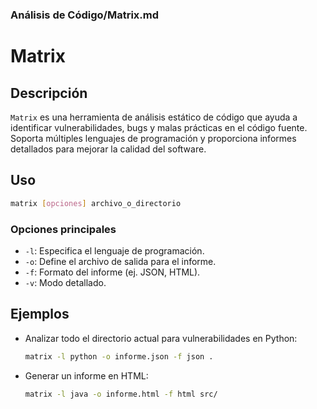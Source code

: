 ### **Análisis de Código/Matrix.md**

# Matrix

## Descripción

`Matrix` es una herramienta de análisis estático de código que ayuda a identificar vulnerabilidades, bugs y malas prácticas en el código fuente. Soporta múltiples lenguajes de programación y proporciona informes detallados para mejorar la calidad del software.

## Uso

```bash
matrix [opciones] archivo_o_directorio
```

### Opciones principales

- `-l`: Especifica el lenguaje de programación.
- `-o`: Define el archivo de salida para el informe.
- `-f`: Formato del informe (ej. JSON, HTML).
- `-v`: Modo detallado.

## Ejemplos

- Analizar todo el directorio actual para vulnerabilidades en Python:

  ```bash
  matrix -l python -o informe.json -f json .
  ```

- Generar un informe en HTML:

  ```bash
  matrix -l java -o informe.html -f html src/
  ```
